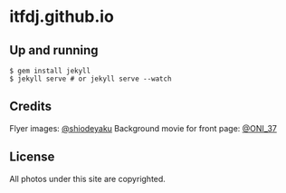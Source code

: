 # itfdj.github.io

## Up and running

```
$ gem install jekyll
$ jekyll serve # or jekyll serve --watch
```

## Credits

Flyer images: [@shiodeyaku](https://twitter.com/shiodeyaku)
Background movie for front page: [@ONI_37](https://twitter.com/ONI_37)

## License

All photos under this site are copyrighted.
